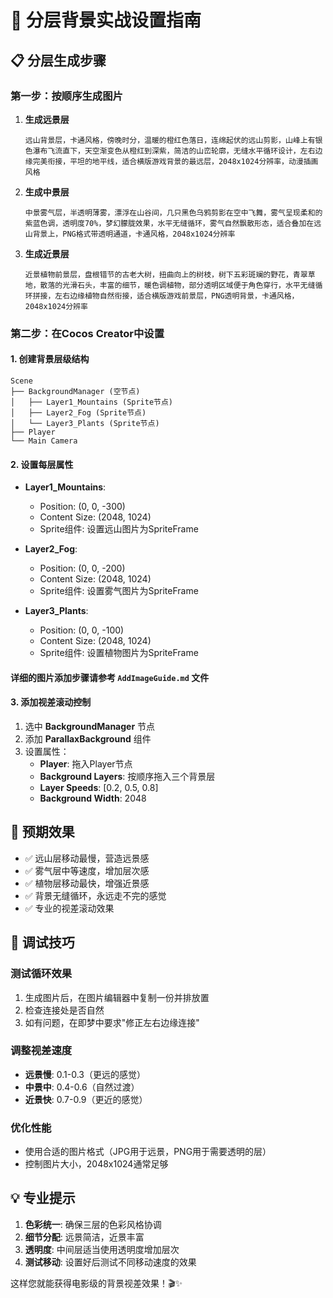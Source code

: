 # 🎨 分层背景实战设置指南

## 📋 分层生成步骤

### 第一步：按顺序生成图片

1. **生成远景层**
   ```
   远山背景层，卡通风格，傍晚时分，温暖的橙红色落日，连绵起伏的远山剪影，山峰上有银色瀑布飞流直下，天空渐变色从橙红到深紫，简洁的山峦轮廓，无缝水平循环设计，左右边缘完美衔接，平坦的地平线，适合横版游戏背景的最远层，2048x1024分辨率，动漫插画风格
   ```

2. **生成中景层**
   ```
   中景雾气层，半透明薄雾，漂浮在山谷间，几只黑色乌鸦剪影在空中飞舞，雾气呈现柔和的紫蓝色调，透明度70%，梦幻朦胧效果，水平无缝循环，雾气自然飘散形态，适合叠加在远山背景上，PNG格式带透明通道，卡通风格，2048x1024分辨率
   ```

3. **生成近景层**
   ```
   近景植物前景层，盘根错节的古老大树，扭曲向上的树枝，树下五彩斑斓的野花，青翠草地，散落的光滑石头，丰富的细节，暖色调植物，部分透明区域便于角色穿行，水平无缝循环拼接，左右边缘植物自然衔接，适合横版游戏前景层，PNG透明背景，卡通风格，2048x1024分辨率
   ```

### 第二步：在Cocos Creator中设置

#### 1. 创建背景层级结构
```
Scene
├── BackgroundManager (空节点)
│   ├── Layer1_Mountains (Sprite节点)
│   ├── Layer2_Fog (Sprite节点)
│   └── Layer3_Plants (Sprite节点)
├── Player
└── Main Camera
```

#### 2. 设置每层属性
- **Layer1_Mountains**:
  - Position: (0, 0, -300)
  - Content Size: (2048, 1024)
  - Sprite组件: 设置远山图片为SpriteFrame

- **Layer2_Fog**:
  - Position: (0, 0, -200)
  - Content Size: (2048, 1024)
  - Sprite组件: 设置雾气图片为SpriteFrame

- **Layer3_Plants**:
  - Position: (0, 0, -100)
  - Content Size: (2048, 1024)
  - Sprite组件: 设置植物图片为SpriteFrame

#### 详细的图片添加步骤请参考 `AddImageGuide.md` 文件

#### 3. 添加视差滚动控制
1. 选中 **BackgroundManager** 节点
2. 添加 **ParallaxBackground** 组件
3. 设置属性：
   - **Player**: 拖入Player节点
   - **Background Layers**: 按顺序拖入三个背景层
   - **Layer Speeds**: [0.2, 0.5, 0.8]
   - **Background Width**: 2048

## 🎯 预期效果

- ✅ 远山层移动最慢，营造远景感
- ✅ 雾气层中等速度，增加层次感
- ✅ 植物层移动最快，增强近景感
- ✅ 背景无缝循环，永远走不完的感觉
- ✅ 专业的视差滚动效果

## 🔧 调试技巧

### 测试循环效果
1. 生成图片后，在图片编辑器中复制一份并排放置
2. 检查连接处是否自然
3. 如有问题，在即梦中要求"修正左右边缘连接"

### 调整视差速度
- **远景慢**: 0.1-0.3（更远的感觉）
- **中景中**: 0.4-0.6（自然过渡）
- **近景快**: 0.7-0.9（更近的感觉）

### 优化性能
- 使用合适的图片格式（JPG用于远景，PNG用于需要透明的层）
- 控制图片大小，2048x1024通常足够

## 💡 专业提示

1. **色彩统一**: 确保三层的色彩风格协调
2. **细节分配**: 远景简洁，近景丰富
3. **透明度**: 中间层适当使用透明度增加层次
4. **测试移动**: 设置好后测试不同移动速度的效果

这样您就能获得电影级的背景视差效果！🎬✨

